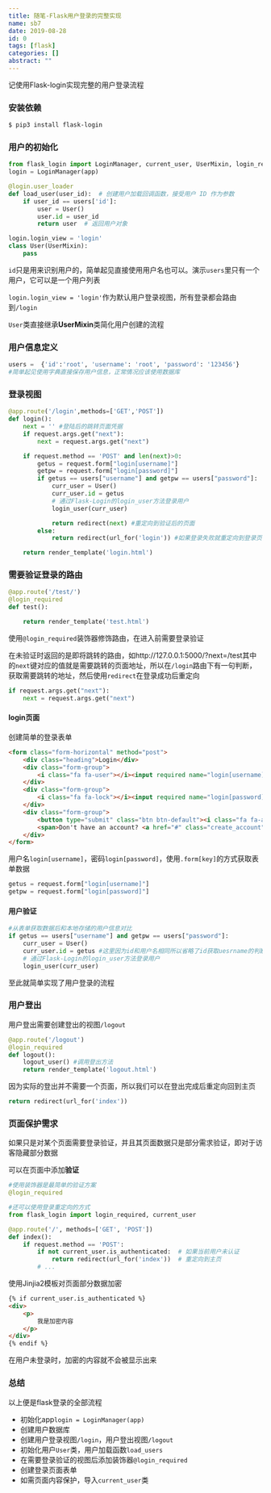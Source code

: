 ```yaml
---
title: 随笔-Flask用户登录的完整实现
name: sb7
date: 2019-08-28
id: 0
tags: [flask]
categories: []
abstract: ""
---
```



记使用Flask-login实现完整的用户登录流程

<!--more-->

### 安装依赖

```bash
$ pip3 install flask-login
```

### 用户的初始化

```python
from flask_login import LoginManager, current_user, UserMixin, login_required, login_user, logout_user
login = LoginManager(app)
```

```python
@login.user_loader
def load_user(user_id):  # 创建用户加载回调函数，接受用户 ID 作为参数
    if user_id == users['id']:
        user = User()
        user.id = user_id
        return user  # 返回用户对象

login.login_view = 'login'
class User(UserMixin):
    pass
```

`id`只是用来识别用户的，简单起见直接使用用户名也可以。演示`users`里只有一个用户，它可以是一个用户列表

`login.login_view = 'login'`作为默认用户登录视图，所有登录都会路由到`/login`

`User`类直接继承**UserMixin**类简化用户创建的流程

### 用户信息定义

```python
users =  {'id':'root', 'username': 'root', 'password': '123456'}
#简单起见使用字典直接保存用户信息，正常情况应该使用数据库
```

### 登录视图

```python
@app.route('/login',methods=['GET','POST'])
def login():
    next = '' #登陆后的跳转页面凭据
    if request.args.get("next"):
        next = request.args.get("next")

    if request.method == 'POST' and len(next)>0:
        getus = request.form["login[username]"]
        getpw = request.form["login[password]"]
        if getus == users["username"] and getpw == users["password"]:
            curr_user = User()
            curr_user.id = getus
            # 通过Flask-Login的login_user方法登录用户
            login_user(curr_user)

            return redirect(next) #重定向到验证后的页面
        else:
            return redirect(url_for('login')) #如果登录失败就重定向到登录页面

    return render_template('login.html')
```

### 需要验证登录的路由

```python
@app.route('/test/')
@login_required
def test():

    return render_template('test.html')
```

使用`@login_required`装饰器修饰路由，在进入前需要登录验证

在未验证时返回的是即将跳转的路由，如http://127.0.0.1:5000/?next=/test其中的`next`键对应的值就是需要跳转的页面地址，所以在`/login`路由下有一句判断，获取需要跳转的地址，然后使用`redirect`在登录成功后重定向

```python
if request.args.get("next"):
	next = request.args.get("next")
```

#### login页面

创建简单的登录表单

```html
<form class="form-horizontal" method="post">
	<div class="heading">Login</div>
	<div class="form-group">
		<i class="fa fa-user"></i><input required name="login[username]" type="text" autocomplete="off" class="form-control" placeholder="Username" id="exampleInputEmail1">
	</div>
	<div class="form-group">
		<i class="fa fa-lock"></i><input required name="login[password]" type="password" class="form-control" placeholder="Password" />
	</div>
	<div class="form-group">
		<button type="submit" class="btn btn-default"><i class="fa fa-arrow-right"></i></button>
		<span>Don't have an account? <a href="#" class="create_account">Sign up</a></span>
	</div>
</form>
```

用户名`login[username]`，密码`login[password]`，使用`.form[key]`的方式获取表单数据

```python
getus = request.form["login[username]"]
getpw = request.form["login[password]"]
```

#### 用户验证

```python
#从表单获取数据后和本地存储的用户信息对比
if getus == users["username"] and getpw == users["password"]:
	curr_user = User()
	curr_user.id = getus #这里因为id和用户名相同所以省略了id获取uesrname的判断
	# 通过Flask-Login的login_user方法登录用户
	login_user(curr_user)
```

至此就简单实现了用户登录的流程

### 用户登出

用户登出需要创建登出的视图`/logout`

```python
@app.route('/logout')
@login_required
def logout():
    logout_user() #调用登出方法
    return render_template('logout.html')
```

因为实际的登出并不需要一个页面，所以我们可以在登出完成后重定向回到主页

```python
return redirect(url_for('index'))
```

### 页面保护需求

如果只是对某个页面需要登录验证，并且其页面数据只是部分需求验证，即对于访客隐藏部分数据

可以在页面中添加**验证**

```python
#使用装饰器是最简单的验证方案
@login_required

#还可以使用登录重定向的方式
from flask_login import login_required, current_user

@app.route('/', methods=['GET', 'POST'])
def index():
    if request.method == 'POST':
        if not current_user.is_authenticated:  # 如果当前用户未认证
            return redirect(url_for('index'))  # 重定向到主页
        # ...
```

使用Jinjia2模板对页面部分数据加密

```html
{% if current_user.is_authenticated %}
<div>
    <p>
        我是加密内容
    </p>
</div>
{% endif %}
```

在用户未登录时，加密的内容就不会被显示出来

### 总结

以上便是flask登录的全部流程

- 初始化app`login = LoginManager(app)`
- 创建用户数据库
- 创建用户登录视图`/login`，用户登出视图`/logout`
- 初始化用户`User`类，用户加载函数`load_users`
- 在需要登录验证的视图后添加装饰器`@login_required`
- 创建登录页面表单
- 如需页面内容保护，导入`current_user`类